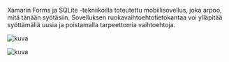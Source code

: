 Xamarin Forms ja SQLite -tekniikoilla toteutettu mobiilisovellus, joka arpoo, mitä tänään syötäsiin. 
Sovelluksen ruokavaihtoehtotietokantaa voi ylläpitää syöttämällä uusia ja poistamalla tarpeettomia vaihtoehtoja.

![kuva](https://user-images.githubusercontent.com/88309715/200875610-5a66ecd2-3039-4fd9-9a90-faf121730f6a.png)

![kuva](https://user-images.githubusercontent.com/88309715/200875647-15d0f870-685d-4498-9800-c53337a22a05.png)


